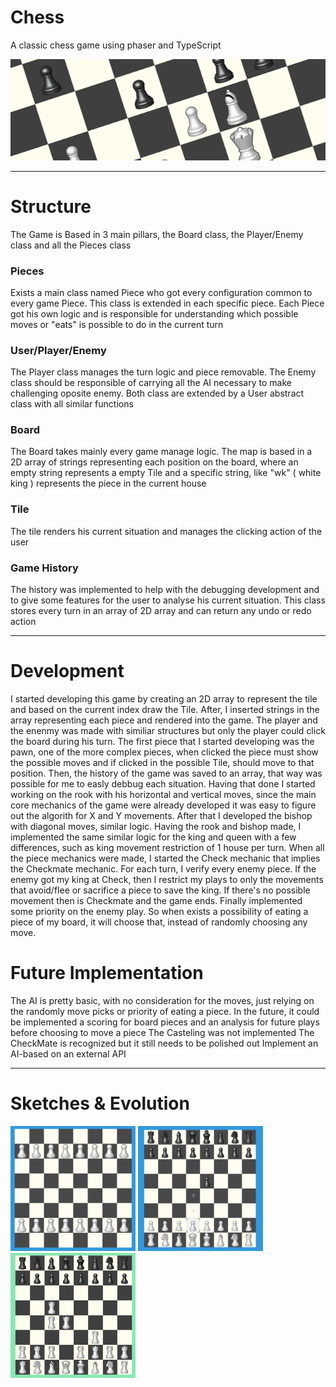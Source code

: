 # Chess
A classic chess game using phaser and TypeScript

<p align="center">
  <img src='https://github.com/AfonsoCFonseca/Chess-Game/blob/main/screenshots/backgroundGithubImg.png'>
</p>


---------------------------------------------------------------
# Structure

The Game is Based in 3 main pillars, the Board class, the Player/Enemy class and all the Pieces class

### Pieces ###
Exists a main class named Piece who got every configuration common to every game Piece. This class is extended in each
specific piece. Each Piece got his own logic and is responsible for understanding which possible moves or "eats" is 
possible to do in the current turn

### User/Player/Enemy ###
The Player class manages the turn logic and piece removable. The Enemy class should be responsible of carrying all the 
AI necessary to make challenging oposite enemy. Both class are extended by a User abstract class with all similar functions

### Board ###
The Board takes mainly every game manage logic. The map is based in a 2D array of strings representing each position on 
the board, where an empty string represents a empty Tile and a specific string, like "wk" ( white king ) represents the 
piece in the current house

### Tile ###
The tile renders his current situation and manages the clicking action of the user

### Game History ###
The history was implemented to help with the debugging development and to give some features for the user to analyse his 
current situation. This class stores every turn in an array of 2D array and can return any undo or redo action

---------------------------------------------------------------
# Development
I started developing this game by creating an 2D array to represent the tile and based on the current index draw the Tile.
After, I inserted strings in the array representing each piece and rendered into the game. The player and the enenmy was made
with similiar structures but only the player could click the board during his turn. The first piece that I started developing 
was the pawn, one of the more complex pieces, when clicked the piece must show the possible moves and if clicked in the possible
Tile, should move to that position.
Then, the history of the game was saved to an array, that way was possible for me to easly debbug each situation. Having that done
I started working on the rook with his horizontal and vertical moves, since the main core mechanics of the game were already developed
it was easy to figure out the algorith for X and Y movements. After that I developed the bishop with diagonal moves, similar
logic. Having the rook and bishop made, I implemented the same similar logic for the king and queen with a few differences, such as king
movement restriction of 1 house per turn. 
When all the piece mechanics were made, I started the Check mechanic that implies the Checkmate mechanic. For each turn, I verify 
every enemy piece. If the enemy got my king at Check, then I restrict my plays to only the movements that avoid/flee or sacrifice a piece
to save the king. If there's no possible movement then is Checkmate and the game ends.
Finally implemented some priority on the enemy play. So when exists a possibility of eating a piece of my board, it will choose that, instead of 
randomly choosing any move.

# Future Implementation
The AI is pretty basic, with no consideration for the moves, just relying on the randomly move picks or priority of eating a piece. In the future, 
it could be implemented a scoring for board pieces and an analysis for future plays before choosing to move a piece
The Casteling was not implemented
The CheckMate is recognized but it still needs to be polished out
Implement an AI-based on an external API


---------------------------------------------------------------
# Sketches & Evolution

 <p float="left">
   <img width="200" height="200" src='https://github.com/AfonsoCFonseca/Chess-Game/blob/main/screenshots/24_12_20.png' >
   <img width="200" height="200" src='https://github.com/AfonsoCFonseca/Chess-Game/blob/main/screenshots/25_12_20.png' >
   <img width="200" height="200" src='https://github.com/AfonsoCFonseca/Chess-Game/blob/main/screenshots/06_08_21.png' >
 </p>
